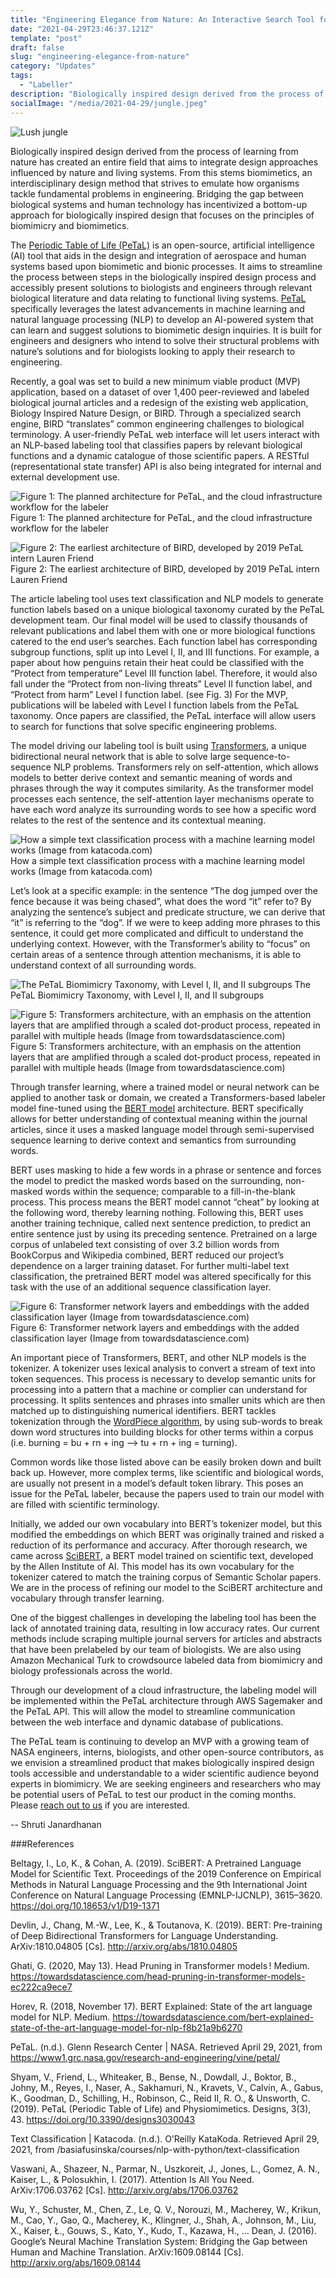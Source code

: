 ```yaml
---
title: "Engineering Elegance from Nature: An Interactive Search Tool for Biomimetics"
date: "2021-04-29T23:46:37.121Z"
template: "post"
draft: false
slug: "engineering-elegance-from-nature"
category: "Updates"
tags:
  - "Labeller"
description: "Biologically inspired design derived from the process of learning from nature has created an entire field that aims to integrate design approaches influenced by nature and living systems. From this stems biomimetics, an interdisciplinary design method that strives to emulate how organisms tackle fundamental problems in engineering. Bridging the gap between biological systems and human technology has incentivized a bottom-up approach for biologically inspired design that focuses on the principles of biomimicry and biomimetics. "
socialImage: "/media/2021-04-29/jungle.jpeg"
---
```


![Lush jungle](/media/2021-04-29/jungle.jpeg)

Biologically inspired design derived from the process of learning from nature has created an entire field that aims to integrate design approaches influenced by nature and living systems. From this stems biomimetics, an interdisciplinary design method that strives to emulate how organisms tackle fundamental problems in engineering. Bridging the gap between biological systems and human technology has incentivized a bottom-up approach for biologically inspired design that focuses on the principles of biomimicry and biomimetics. 

The [Periodic Table of Life (PeTaL)](https://www.mdpi.com/2411-9660/3/3/43/htm) is an open-source, artificial intelligence (AI) tool that aids in the design and integration of aerospace and human systems based upon biomimetic and bionic processes. It aims to streamline the process between steps in the biologically inspired design process and accessibly present solutions to biologists and engineers through relevant biological literature and data relating to functional living systems. [PeTaL](https://www1.grc.nasa.gov/research-and-engineering/vine/petal/)  specifically leverages the latest advancements in machine learning and natural language processing (NLP) to develop an AI-powered system that can learn and suggest solutions to biomimetic design inquiries. It is built for engineers and designers who intend to solve their structural problems with nature’s solutions and for biologists looking to apply their research to engineering.​​​​​​​

Recently, a goal was set to build a new minimum viable product (MVP) application, based on a dataset of over 1,400 peer-reviewed and labeled biological journal articles and a redesign of the existing web application, Biology Inspired Nature Design, or BIRD. Through a specialized search engine, BIRD “translates” common engineering challenges to biological terminology. A user-friendly PeTaL web interface will let users interact with an NLP-based labeling tool that classifies papers by relevant biological functions and a dynamic catalogue of those scientific papers. A RESTful (representational state transfer) API is also being integrated for internal and external development use.

![Figure 1: The planned architecture for PeTaL, and the cloud infrastructure workflow for the labeler](/media/2021-04-29/architecture.png)
Figure 1: The planned architecture for PeTaL, and the cloud infrastructure workflow for the labeler

![Figure 2: The earliest architecture of BIRD, developed by 2019 PeTaL intern Lauren Friend](/media/2021-04-29/sw-arch.png)
Figure 2: The earliest architecture of BIRD, developed by 2019 PeTaL intern Lauren Friend

The article labeling tool uses text classification and NLP models to generate function labels based on a unique biological taxonomy curated by the PeTaL development team.  Our final model will be used to classify thousands of relevant publications and label them with one or more biological functions catered to the end user’s searches. Each function label has corresponding subgroup functions, split up into Level I, II, and III functions. For example, a paper about how penguins retain their heat could be classified with the “Protect from temperature” Level III function label. Therefore, it would also fall under the “Protect from non-living threats” Level II function label, and “Protect from harm” Level I function label. (see Fig. 3) For the MVP, publications will be labeled with Level I function labels from the PeTaL taxonomy. Once papers are classified, the PeTaL interface will allow users to search for functions that solve specific engineering problems.

The model driving our labeling tool is built using [Transformers](https://arxiv.org/pdf/1706.03762.pdf), a unique bidirectional neural network that is able to solve large sequence-to-sequence NLP problems. Transformers rely on self-attention, which allows models to better derive context and semantic meaning of words and phrases through the way it computes similarity. As the transformer model processes each sentence, the self-attention layer mechanisms operate to have each word analyze its surrounding words to see how a specific word relates to the rest of the sentence and its contextual meaning.

![How a simple text classification process with a machine learning model works (Image from katacoda.com)](/media/2021-04-29/text-classification.png)
How a simple text classification process with a machine learning model works (Image from katacoda.com)

Let’s look at a specific example: in the sentence “The dog jumped over the fence because it was being chased”, what does the word “it” refer to? By analyzing the sentence’s subject and predicate structure, we can derive that “it” is referring to the “dog”. If we were to keep adding more phrases to this sentence, it could get more complicated and difficult to understand the underlying context. However, with the Transformer’s ability to “focus” on certain areas of a sentence through attention mechanisms, it is able to understand context of all surrounding words. ​​​​​​​

![The PeTaL Biomimicry Taxonomy, with Level I, II, and II subgroups](/media/2021-04-29/taxonomy.png)
The PeTaL Biomimicry Taxonomy, with Level I, II, and II subgroups

![Figure 5: Transformers architecture, with an emphasis on the attention layers that are amplified through a scaled dot-product process, repeated in parallel with multiple heads (Image from towardsdatascience.com)](/media/2021-04-29/ml.png)
Figure 5: Transformers architecture, with an emphasis on the attention layers that are amplified through a scaled dot-product process, repeated in parallel with multiple heads (Image from towardsdatascience.com)

Through transfer learning, where a trained model or neural network can be applied to another task or domain, we created a Transformers-based labeler model fine-tuned using the [BERT model](https://arxiv.org/pdf/1810.04805.pdf) architecture. BERT specifically allows for better understanding of contextual meaning within the journal articles, since it uses a masked language model through semi-supervised sequence learning to derive context and semantics from surrounding words.

BERT uses masking to hide a few words in a phrase or sentence and forces the model to predict the masked words based on the surrounding, non-masked words within the sequence; comparable to a fill-in-the-blank process. This process means the BERT model cannot “cheat” by looking at the following word, thereby learning nothing. Following this, BERT uses another training technique, called next sentence prediction, to predict an entire sentence just by using its preceding sentence. Pretrained on a large corpus of unlabeled text consisting of over 3.2 billion words from BookCorpus and Wikipedia combined, BERT reduced our project’s dependence on a larger training dataset. For further multi-label text classification, the pretrained BERT model was altered specifically for this task with the use of an additional sequence classification layer.

![Figure 6: Transformer network layers and embeddings with the added classification layer (Image from towardsdatascience.com)](/media/2021-04-29/transformer.png)
Figure 6: Transformer network layers and embeddings with the added classification layer (Image from towardsdatascience.com)

An important piece of Transformers, BERT, and other NLP models is the tokenizer. A tokenizer uses lexical analysis to convert a stream of text into token sequences. This process is necessary to develop semantic units for processing into a pattern that a machine or complier can understand for processing. It splits sentences and phrases into smaller units which are then matched up to distinguishing numerical identifiers. BERT tackles tokenization through the [WordPiece algorithm](https://arxiv.org/pdf/1609.08144.pdf), by using sub-words to break down word structures into building blocks for other terms within a corpus (i.e. burning = bu + rn + ing –> tu + rn + ing = turning).

Common words like those listed above can be easily broken down and built back up. However, more complex terms, like scientific and biological words, are usually not present in a model’s default token library. This poses an issue for the PeTaL labeler, because the papers used to train our model with are filled with scientific terminology.

Initially, we added our own vocabulary into BERT’s tokenizer model, but this modified the embeddings on which BERT was originally trained and risked a reduction of its performance and accuracy. After thorough research, we came across [SciBERT](https://www.aclweb.org/anthology/D19-1371/), a BERT model trained on scientific text, developed by the Allen Institute of AI. This model has its own vocabulary for the tokenizer catered to match the training corpus of Semantic Scholar papers. We are in the process of refining our model to the SciBERT architecture and vocabulary through transfer learning.

One of the biggest challenges in developing the labeling tool has been the lack of annotated training data, resulting in low accuracy rates. Our current methods include scraping multiple journal servers for articles and abstracts that have been prelabeled by our team of biologists. We are also using Amazon Mechanical Turk to crowdsource labeled data from biomimicry and biology professionals across the world. 

Through our development of a cloud infrastructure, the labeling model will be implemented within the PeTaL architecture through AWS Sagemaker and the PeTaL API. This will allow the model to streamline communication between the web interface and dynamic database of publications.

The PeTaL team is continuing to develop an MVP with a growing team of NASA engineers, interns, biologists, and other open-source contributors, as we envision a streamlined product that makes biologically inspired design tools accessible and understandable to a wider scientific audience beyond experts in biomimicry. We are seeking engineers and researchers who may be potential users of PeTaL to test our product in the coming months. Please [reach out to us](https://www1.grc.nasa.gov/research-and-engineering/vine/contact-us/) if you are interested.

-- Shruti Janardhanan

###References

​​​​​​​​​​​​​​Beltagy, I., Lo, K., & Cohan, A. (2019). SciBERT: A Pretrained Language Model for Scientific Text. Proceedings of the 2019 Conference on Empirical Methods in Natural Language Processing and the 9th International Joint Conference on Natural Language Processing (EMNLP-IJCNLP), 3615–3620. https://doi.org/10.18653/v1/D19-1371

Devlin, J., Chang, M.-W., Lee, K., & Toutanova, K. (2019). BERT: Pre-training of Deep Bidirectional Transformers for Language Understanding. ArXiv:1810.04805 [Cs]. http://arxiv.org/abs/1810.04805

Ghati, G. (2020, May 13). Head Pruning in Transformer models ! Medium. https://towardsdatascience.com/head-pruning-in-transformer-models-ec222ca9ece7

Horev, R. (2018, November 17). BERT Explained: State of the art language model for NLP. Medium. https://towardsdatascience.com/bert-explained-state-of-the-art-language-model-for-nlp-f8b21a9b6270

PeTaL. (n.d.). Glenn Research Center | NASA. Retrieved April 29, 2021, from https://www1.grc.nasa.gov/research-and-engineering/vine/petal/

Shyam, V., Friend, L., Whiteaker, B., Bense, N., Dowdall, J., Boktor, B., Johny, M., Reyes, I., Naser, A., Sakhamuri, N., Kravets, V., Calvin, A., Gabus, K., Goodman, D., Schilling, H., Robinson, C., Reid II, R. O., & Unsworth, C. (2019). PeTaL (Periodic Table of Life) and Physiomimetics. Designs, 3(3), 43. https://doi.org/10.3390/designs3030043

Text Classification | Katacoda. (n.d.). O’Reilly KataKoda. Retrieved April 29, 2021, from /basiafusinska/courses/nlp-with-python/text-classification

Vaswani, A., Shazeer, N., Parmar, N., Uszkoreit, J., Jones, L., Gomez, A. N., Kaiser, L., & Polosukhin, I. (2017). Attention Is All You Need. ArXiv:1706.03762 [Cs]. http://arxiv.org/abs/1706.03762

Wu, Y., Schuster, M., Chen, Z., Le, Q. V., Norouzi, M., Macherey, W., Krikun, M., Cao, Y., Gao, Q., Macherey, K., Klingner, J., Shah, A., Johnson, M., Liu, X., Kaiser, Ł., Gouws, S., Kato, Y., Kudo, T., Kazawa, H., … Dean, J. (2016). Google’s Neural Machine Translation System: Bridging the Gap between Human and Machine Translation. ArXiv:1609.08144 [Cs]. http://arxiv.org/abs/1609.08144